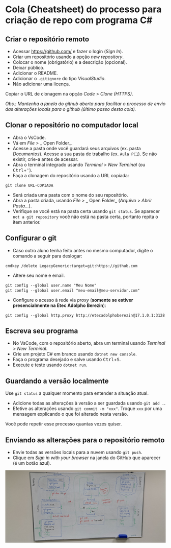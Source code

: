 # Cola (Cheatsheet) do processo para criação de repo com programa C#

## Criar o repositório remoto

- Acessar https://github.com/ e fazer o login (_Sign In_).
- Criar um repositório usando a opção _new repository_.
- Colocar o nome (obrigatório) e a descrição (opcional).
- Deixar público.
- Adicionar o README.
- Adicionar o `.gitignore` do tipo _VisualStudio_.
- Não adicionar uma licença.

Copiar o URL de clonagem na opção _Code_ > _Clone (HTTPS)_.

_Obs.: Mantenha a janela do github aberta para facilitar o processo de envio das alterações locais para o github (último passo desta cola)._

## Clonar o repositório no computador local

- Abra o VsCode.
- Vá em _File_ > _ Open Folder_.
- Acesse a pasta onde você guardará seus arquivos (ex. pasta _Documentos_). Acesse a sua pasta de trabalho (ex. `Aula PC1`). Se não existir, crie-a antes de acessar.
- Abra o terminal integrado usando _Terminal_ > _New Terminal_ (ou <kbd>Ctrl</kbd>+<kbd>'</kbd>).
- Faça a clonagem do repositório usando a URL copiada:
```
git clone URL-COPIADA
```
- Será criada uma pasta com o nome do seu repositório.
- Abra a pasta criada, usando _File_ > _ Open Folder_ (_Arquivo_ > _Abrir Pasta..._).
- Verifique se você está na pasta certa usando `git status`. Se aparecer `not a git repository` você não está na pasta certa, portanto repita o item anterior.

## Configurar o git

- Caso outro aluno tenha feito antes no mesmo computador, digite o comando a seguir para deslogar:
```
cmdkey /delete LegacyGeneric:target=git:https://github.com
```

- Altere seu nome e email.
```
git config --global user.name "Meu Nome" 
git config --global user.email "meu-email@meu-servidor.com"
```

- Configure o acesso à rede via _proxy_ (**somente se estiver presencialmente na Etec Adolpho Berezin**):
```
git config --global http.proxy http://etecadolphoberezin@17.1.0.1:3128
```

## Escreva seu programa

- No VsCode, com o repositório aberto, abra um terminal usando _Terminal_ > _New Terminal_.
- Crie um projeto C# em branco usando `dotnet new console`.
- Faça o programa desejado e salve usando <kbd>Ctrl</kbd>+<kbd>S</kbd>.
- Execute e teste usando `dotnet run`.

## Guardando a versão localmente

Use `git status` a qualquer momento para entender a situação atual.

- Adicione todas as alterações à versão a ser guardada usando `git add .`.
- Efetive as alterações usando `git commit -m "xxx"`. Troque `xxx` por uma mensagem explicando o que foi alterado nesta versão.

Você pode repetir esse processo quantas vezes quiser.

## Enviando as alterações para o repositório remoto

- Envie todas as versões locais para a nuvem usando `git push`.
- Clique em _Sign in with your browser_ na janela do GitHub que aparecer (é um botão azul).

![](lousa_20230303_215634_github.jpg)

